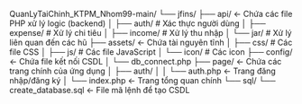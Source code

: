 QuanLyTaiChinh_KTPM_Nhom99-main/
└── jfins/
    ├── api/                <- Chứa các file PHP xử lý logic (backend)
    │   ├── auth/           # Xác thực người dùng
    │   ├── expense/        # Xử lý chi tiêu
    │   ├── income/         # Xử lý thu nhập
    │   └── jar/            # Xử lý liên quan đến các hũ
    ├── assets/             <- Chứa tài nguyên tĩnh
    │   ├── css/            # Các file CSS
    │   ├── js/             # Các file JavaScript
    │   └── icon/           # Các icon
    ├── config/             <- Chứa file kết nối CSDL
    │   └── db_connect.php
    ├── page/               <- Chứa các trang chính của ứng dụng
    │   ├── auth/
    │   │   └── auth.php    <- Trang đăng nhập/đăng ký
    │   └── index.php       <- Trang tổng quan chính
    └── sql/
        └── create_database.sql <- File mã lệnh để tạo CSDL
